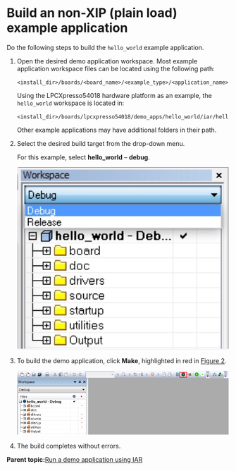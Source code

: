 # Build an non-XIP \(plain load\) example application

Do the following steps to build the `hello_world` example application.

1.  Open the desired demo application workspace. Most example application workspace files can be located using the following path:

    ```
    <install_dir>/boards/<board_name>/<example_type>/<application_name>/iar
    ```

    Using the LPCXpresso54018 hardware platform as an example, the `hello_world` workspace is located in:

    ```
    <install_dir>/boards/lpcxpresso54018/demo_apps/hello_world/iar/hello_world.eww
    ```

    Other example applications may have additional folders in their path.

2.  Select the desired build target from the drop-down menu.

    For this example, select **hello\_world** – **debug**.

    ![](../images/demo_build_target_selection_20.jpg "Demo build target selection")

3.  To build the demo application, click **Make**, highlighted in red in [Figure 2](build_an_non-xip_plain_load_example_application.md#BUILDINGDEMOAPP).

    ![](../images/build_the_demo_application_20.png "Build the demo application")

4.  The build completes without errors.

**Parent topic:**[Run a demo application using IAR](../topics/run_a_demo_application_using_iar.md)

